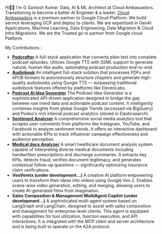 Hi👋🏼
I'm G Santosh Kumar. 
Data, AI & ML Architect at Cloud Ambassadors. Transitioning to become a better AI Engineer & a leader. 
[Cloud Ambassadors](https://cloudambassadors.com) is a premium partner to Google Cloud Platform. We build service leveraging GCP and deploy to clients. We are expertised in GenAI Applications, Machine Learning, Data Engineering, Data Migration & Cloud Infra Migrations. We are the Trusted go to partner from Google cloud Platform. 

My Contributions :
- **[Podcraftor](https://boxsand.ai/podcast/podcraftor)**
A full-stack application that converts plain text into complete podcast episodes. Utilizes Google TTS with SSML support to generate natural, human-like audio, automating podcast production end-to-end.
- **[Audiobook](https://frontend-audiobook-244342848333.us-central1.run.app/)**
An intelligent full-stack solution that processes PDFs and ePUB formats to autonomously structure chapters and generate high-quality audiobooks using Google TTS — surpassing traditional audiobook features offered by platforms like ElevenLabs.
- **[Podcast AI Idea Generator](https://boxsand.ai/podcast/ideas)**
The Podcast Idea Generator is a sophisticated API-driven application designed to bridge the gap between raw trend data and actionable podcast content. It intelligently combines insights from global Google Trends (accessed via BigQuery) and Podeo's rich internal podcast analytics (stored in Elasticsearch).
- **[Sentiment Analyser](https://boxsand.ai/sentiment/analysis)**
A comprehensive social media analytics tool that scrapes user comments from platforms like Instagram, YouTube, and Facebook to analyze sentiment trends. It offers an interactive dashboard with actionable KPIs to track influencer campaign effectiveness and audience perception.
- **[Medical docs Analyzer](https://boxsand.ai/medicalanalyzer)**
A smart healthcare document analysis system capable of interpreting diverse medical documents including handwritten prescriptions and discharge summaries. It extracts key KPIs, detects fraud, verifies document legitimacy, and generates contextual follow-up questions — significantly optimizing insurance claim verifications.
- **VeoVeretx (under development...)**
A creative AI platform empowering users to transform their ideas into videos using Google Veo 2. Enables scene-wise video generation, editing, and merging, allowing users to create AI-generated films from imagination.
- **Sales Composition & Management MultiAgent Copilot (under development...)**
A sophisticated multi-agent system based on LangGraph and LangChain, designed to assist with sales composition and management for enterprise-level clients. This agent is equipped with capabilities for tool utilization, function execution, and API interactions. It is integrated with the MCP client and server architecture and is being built to operate on the A2A protocol.
